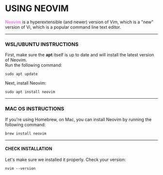 # USING NEOVIM

**<span style="color:violet">Neovim</span>** is a hyperextensible (and newer) version of Vim, which is a "new" version of Vi, which is a popular command line text editor.

---

### WSL/UBUNTU INSTRUCTIONS

First, make sure the **apt** itself is up to date and will install the latest version of Neovim.<br>
Run the following command:

    sudo apt update

Next, install Neovim:

    sudo apt install neovim

---

### MAC OS INSTRUCTIONS

If you're using Homebrew, on Mac, you can install Neovim by running the following command:

    brew install neovim

---

#### CHECK INSTALLATION

Let's make sure we installed it properly. Check your version:

    nvim --version

